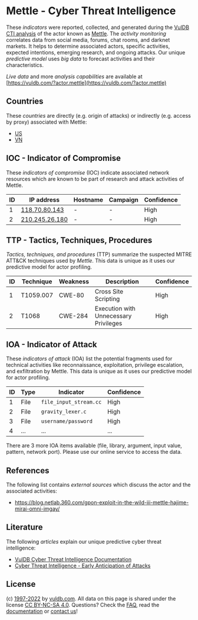 # Mettle - Cyber Threat Intelligence

These _indicators_ were reported, collected, and generated during the [VulDB CTI analysis](https://vuldb.com/?kb.cti) of the actor known as [Mettle](https://vuldb.com/?actor.mettle). The _activity monitoring_ correlates data from social media, forums, chat rooms, and darknet markets. It helps to determine associated actors, specific activities, expected intentions, emerging research, and ongoing attacks. Our unique _predictive model_ uses _big data_ to forecast activities and their characteristics.

_Live data_ and more _analysis capabilities_ are available at [https://vuldb.com/?actor.mettle](https://vuldb.com/?actor.mettle)

## Countries

These _countries_ are directly (e.g. origin of attacks) or indirectly (e.g. access by proxy) associated with Mettle:

* [US](https://vuldb.com/?country.us)
* [VN](https://vuldb.com/?country.vn)

## IOC - Indicator of Compromise

These _indicators of compromise_ (IOC) indicate associated network resources which are known to be part of research and attack activities of Mettle.

ID | IP address | Hostname | Campaign | Confidence
-- | ---------- | -------- | -------- | ----------
1 | [118.70.80.143](https://vuldb.com/?ip.118.70.80.143) | - | - | High
2 | [210.245.26.180](https://vuldb.com/?ip.210.245.26.180) | - | - | High

## TTP - Tactics, Techniques, Procedures

_Tactics, techniques, and procedures_ (TTP) summarize the suspected MITRE ATT&CK techniques used by _Mettle_. This data is unique as it uses our predictive model for actor profiling.

ID | Technique | Weakness | Description | Confidence
-- | --------- | -------- | ----------- | ----------
1 | T1059.007 | CWE-80 | Cross Site Scripting | High
2 | T1068 | CWE-284 | Execution with Unnecessary Privileges | High

## IOA - Indicator of Attack

These _indicators of attack_ (IOA) list the potential fragments used for technical activities like reconnaissance, exploitation, privilege escalation, and exfiltration by Mettle. This data is unique as it uses our predictive model for actor profiling.

ID | Type | Indicator | Confidence
-- | ---- | --------- | ----------
1 | File | `file_input_stream.cc` | High
2 | File | `gravity_lexer.c` | High
3 | File | `username/password` | High
4 | ... | ... | ...

There are 3 more IOA items available (file, library, argument, input value, pattern, network port). Please use our online service to access the data.

## References

The following list contains _external sources_ which discuss the actor and the associated activities:

* https://blog.netlab.360.com/gpon-exploit-in-the-wild-iii-mettle-hajime-mirai-omni-imgay/

## Literature

The following _articles_ explain our unique predictive cyber threat intelligence:

* [VulDB Cyber Threat Intelligence Documentation](https://vuldb.com/?kb.cti)
* [Cyber Threat Intelligence - Early Anticipation of Attacks](https://www.scip.ch/en/?labs.20201022)

## License

(c) [1997-2022](https://vuldb.com/?kb.changelog) by [vuldb.com](https://vuldb.com/?kb.about). All data on this page is shared under the license [CC BY-NC-SA 4.0](https://creativecommons.org/licenses/by-nc-sa/4.0/). Questions? Check the [FAQ](https://vuldb.com/?kb.faq), read the [documentation](https://vuldb.com/?kb) or [contact us](https://vuldb.com/?contact)!
